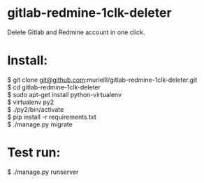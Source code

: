 # gitlab-redmine-1clk-deleter
Delete Gitlab and Redmine account in one click.  

# Install:  

$ git clone git@github.com:murielll/gitlab-redmine-1clk-deleter.git  
$ cd gitlab-redmine-1clk-deleter  
$ sudo apt-get install python-virtualenv  
$ virtualenv py2  
$ ./py2/bin/activate  
$ pip install -r requirements.txt  
$ ./manage.py migrate  

# Test run:  
$ ./manage.py runserver  
